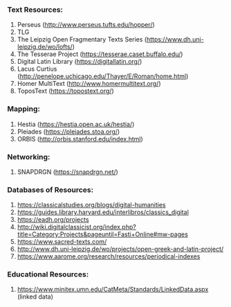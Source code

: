 ### Text Resources:
1.	Perseus (http://www.perseus.tufts.edu/hopper/)
2.	TLG
3.	The Leipzig Open Fragmentary Texts Series (https://www.dh.uni-leipzig.de/wo/lofts/)
4.	The Tesserae Project (https://tesserae.caset.buffalo.edu/)
5.	Digital Latin Library (https://digitallatin.org/)
6.	Lacus Curtius (http://penelope.uchicago.edu/Thayer/E/Roman/home.html)
7.	Homer MultiText (http://www.homermultitext.org/)
8.	ToposText (https://topostext.org/)

### Mapping:
1.	Hestia (https://hestia.open.ac.uk/hestia/)
2.	Pleiades (https://pleiades.stoa.org/)
3.	ORBIS (http://orbis.stanford.edu/index.html)

### Networking:
1.	SNAPDRGN (https://snapdrgn.net/)

### Databases of Resources:
1.	https://classicalstudies.org/blogs/digital-humanities
2.	https://guides.library.harvard.edu/interlibros/classics_digital
3.	https://eadh.org/projects
4.	http://wiki.digitalclassicist.org/index.php?title=Category:Projects&pageuntil=Fasti+Online#mw-pages
5.	https://www.sacred-texts.com/
6.	http://www.dh.uni-leipzig.de/wo/projects/open-greek-and-latin-project/
7. https://www.aarome.org/research/resources/periodical-indexes

### Educational Resources:
1.	https://www.minitex.umn.edu/CatMeta/Standards/LinkedData.aspx (linked data)
